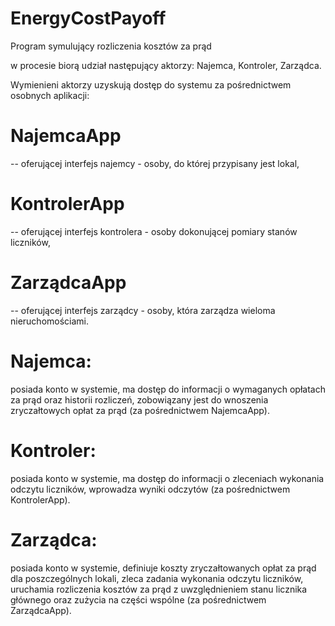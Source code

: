 # EnergyCostPayoff
 Program symulujący rozliczenia kosztów za prąd

w procesie biorą udział następujący aktorzy: Najemca, Kontroler, Zarządca.

Wymienieni aktorzy uzyskują dostęp do systemu za pośrednictwem osobnych aplikacji: 

# NajemcaApp 
 -- oferującej interfejs najemcy - osoby, do której przypisany jest lokal, 
 
# KontrolerApp 
 -- oferującej interfejs kontrolera - osoby dokonującej pomiary stanów liczników, 
 
# ZarządcaApp 
 -- oferującej interfejs zarządcy - osoby, która zarządza wieloma nieruchomościami.

# Najemca: 
posiada konto w systemie, ma dostęp do informacji o wymaganych opłatach za prąd oraz historii rozliczeń, zobowiązany jest do wnoszenia zryczałtowych opłat za prąd (za pośrednictwem NajemcaApp).

# Kontroler: 
posiada konto w systemie, ma dostęp do informacji o zleceniach wykonania odczytu liczników, wprowadza wyniki odczytów (za pośrednictwem KontrolerApp).

# Zarządca: 
posiada konto w systemie, definiuje koszty zryczałtowanych opłat za prąd dla poszczególnych lokali, zleca zadania wykonania odczytu liczników, uruchamia rozliczenia kosztów za prąd z uwzględnieniem stanu licznika głównego oraz zużycia na części wspólne (za pośrednictwem ZarządcaApp).

